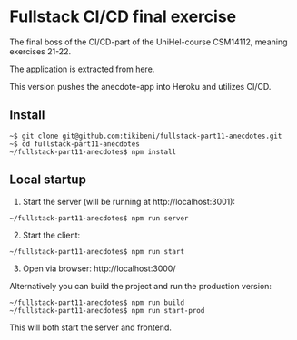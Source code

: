 # Fullstack CI/CD final exercise

The final boss of the CI/CD-part of the UniHel-course CSM14112, meaning exercises 21-22.

The application is extracted from [here](https://github.com/tikibeni/fullstack/tree/master/osa6/redux-anecdotes).

This version pushes the anecdote-app into Heroku and utilizes CI/CD.

## Install

```shell
~$ git clone git@github.com:tikibeni/fullstack-part11-anecdotes.git
~$ cd fullstack-part11-anecdotes
~/fullstack-part11-anecdotes$ npm install
```

## Local startup

1. Start the server (will be running at http://localhost:3001):
```shell
~/fullstack-part11-anecdotes$ npm run server
```

2. Start the client:
```shell
~/fullstack-part11-anecdotes$ npm run start
```

3. Open via browser: http://localhost:3000/

Alternatively you can build the project and run the production version:

```shell
~/fullstack-part11-anecdotes$ npm run build
~/fullstack-part11-anecdotes$ npm run start-prod
```

This will both start the server and frontend.
